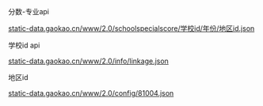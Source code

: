 分数-专业api

[static-data.gaokao.cn/www/2.0/schoolspecialscore/学校id/年份/地区id.json](https://static-data.gaokao.cn/www/2.0/schoolspecialscore/935/2022/52.json)



学校id api

[static-data.gaokao.cn/www/2.0/info/linkage.json](https://static-data.gaokao.cn/www/2.0/info/linkage.json)


地区id

[static-data.gaokao.cn/www/2.0/config/81004.json](https://static-data.gaokao.cn/www/2.0/config/81004.json)
